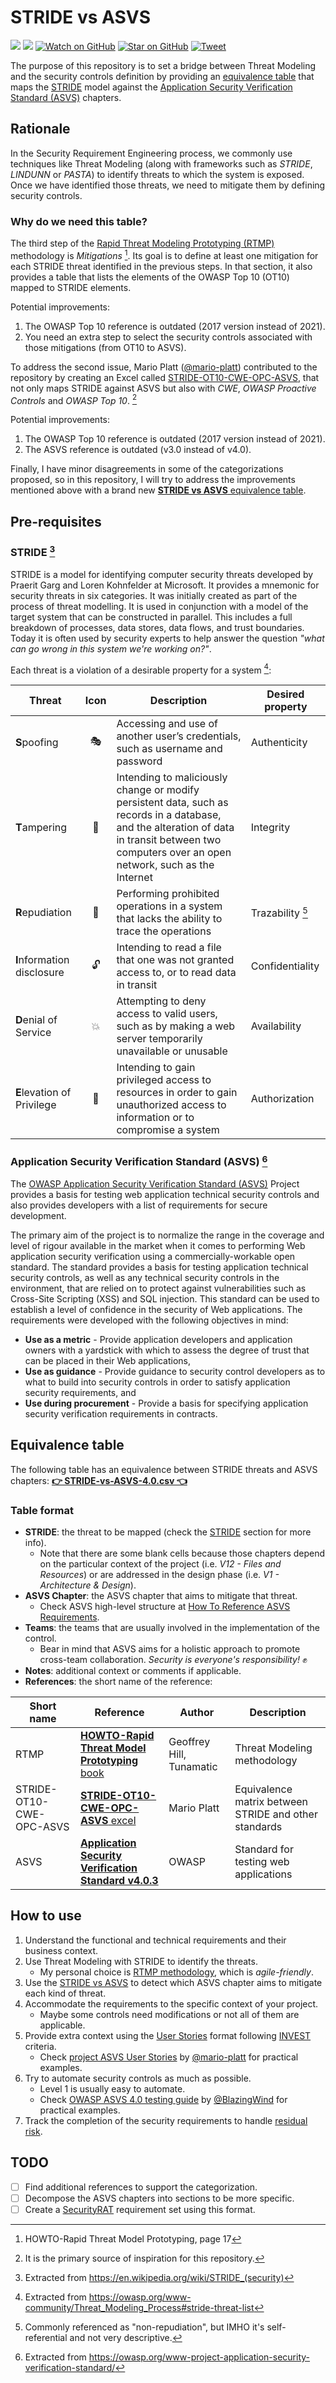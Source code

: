# STRIDE vs ASVS

![](https://img.shields.io/badge/lisense-MIT-green)
[![](https://img.shields.io/badge/LinkedIn-0077B5?logo=linkedin&logoColor=white)](https://www.linkedin.com/in/mllamazares/)
[![Watch on GitHub](https://img.shields.io/github/watchers/mllamazares/STRIDE-vs-ASVS.svg?style=social)](https://github.com/mllamazares/STRIDE-vs-ASVS/watchers)
[![Star on GitHub](https://img.shields.io/github/stars/mllamazares/STRIDE-vs-ASVS.svg?style=social)](https://github.com/mllamazares/STRIDE-vs-ASVS/stargazers)
[![Tweet](https://img.shields.io/twitter/url/https/github.com/mllamazares/STRIDE-vs-ASVS.svg?style=social)](https://twitter.com/intent/tweet?text=Check%20out%20Hyde!%20%E2%9C%A8%20An%20accessible,%20open-source%20markdown%20editor%20for%20any%20user%20E2%9C%A8%20https://github.com/jonsn0w/hyde%20%F0%9F%A4%97)

The purpose of this repository is to set a bridge between Threat Modeling and the security controls definition by providing an [equivalence table](#equivalence-table) that maps the [STRIDE](#stride-3) model against the [Application Security Verification Standard (ASVS)](#application-security-verification-standard-asvs-6) chapters.

## Rationale

In the Security Requirement Engineering process, we commonly use techniques like Threat Modeling (along with frameworks such as *STRIDE*, *LINDUNN* or *PASTA*) to identify threats to which the system is exposed. Once we have identified those threats, we need to mitigate them by defining security controls.

### Why do we need this table?

The third step of the [Rapid Threat Modeling Prototyping (RTMP)](https://github.com/geoffrey-hill-tutamantic/rapid-threat-model-prototyping-docs/blob/master/18x26.Tutamen%20HOWTO-Rapid%20Threat%20Model%20Prototyping.pdf) methodology is *Mitigations* [^1]. Its goal is to define at least one mitigation for each STRIDE threat identified in the previous steps. In that section, it also provides a table that lists the elements of the OWASP Top 10 (OT10) mapped to STRIDE elements.

Potential improvements:
1. The OWASP Top 10 reference is outdated (2017 version instead of 2021).
2. You need an extra step to select the security controls associated with those mitigations (from OT10 to ASVS).

To address the second issue, Mario Platt ([@mario-platt](https://github.com/mario-platt)) contributed to the repository by creating an Excel called [STRIDE-OT10-CWE-OPC-ASVS](https://github.com/geoffrey-hill-tutamantic/rapid-threat-model-prototyping-docs/blob/master/19h20.mar.mapping%20table%20-%20STRIDE-OT10-CWE-OPC-ASVS.xlsx), that not only maps STRIDE against ASVS but also with *CWE*, *OWASP Proactive Controls* and *OWASP Top 10*. [^2]

Potential improvements:
1. The OWASP Top 10 reference is outdated (2017 version instead of 2021).
2. The ASVS reference is outdated (v3.0 instead of v4.0).

Finally, I have minor disagreements in some of the categorizations proposed, so in this repository, I will try to address the improvements mentioned above with a brand new [**STRIDE vs ASVS** equivalence table](#equivalence-table). 

## Pre-requisites

### STRIDE [^3]

STRIDE is a model for identifying computer security threats developed by Praerit Garg and Loren Kohnfelder at Microsoft. It provides a mnemonic for security threats in six categories.
It was initially created as part of the process of threat modelling. It is used in conjunction with a model of the target system that can be constructed in parallel. This includes a full breakdown of processes, data stores, data flows, and trust boundaries.
Today it is often used by security experts to help answer the question *"what can go wrong in this system we're working on?"*. 

Each threat is a violation of a desirable property for a system [^4]:

| Threat                   | Icon | Description                                                                                                                                                                           | Desired property  |
|--------------------------|:-----:|---------------------------------------------------------------------------------------------------------------------------------------------------------------------------------------|-------------------|
| **S**poofing                 | 🎭   | Accessing and use of another user’s credentials, such as username and password                                                                                                       | Authenticity
| **T**ampering                | 🤡   | Intending to maliciously change or modify persistent data, such as records in a database, and the alteration of data in transit between two computers over an open network, such as the Internet  | Integrity
| **R**epudiation              | 📝   | Performing prohibited operations in a system that lacks the ability to trace the operations                                                                                          | Trazability [^5]
| **I**nformation disclosure   | 🔓   | Intending to read a file that one was not granted access to, or to read data in transit                                                                                                           | Confidentiality
| **D**enial of Service        | 💥   | Attempting to deny access to valid users, such as by making a web server temporarily unavailable or unusable                                                                                       | Availability
| **E**levation of Privilege   | 👑   | Intending to gain privileged access to resources in order to gain unauthorized access to information or to compromise a system                                                                    | Authorization

### Application Security Verification Standard (ASVS) [^6]

The [OWASP Application Security Verification Standard (ASVS)](https://owasp.org/www-project-application-security-verification-standard) Project provides a basis for testing web application technical security controls and also provides developers with a list of requirements for secure development.

The primary aim of the project is to normalize the range in the coverage and level of rigour available in the market when it comes to performing Web application security verification using a commercially-workable open standard. The standard provides a basis for testing application technical security controls, as well as any technical security controls in the environment, that are relied on to protect against vulnerabilities such as Cross-Site Scripting (XSS) and SQL injection. This standard can be used to establish a level of confidence in the security of Web applications. The requirements were developed with the following objectives in mind:

* **Use as a metric** - Provide application developers and application owners with a yardstick with which to assess the degree of trust that can be placed in their Web applications,
* **Use as guidance** - Provide guidance to security control developers as to what to build into security controls in order to satisfy application security requirements, and
* **Use during procurement** - Provide a basis for specifying application security verification requirements in contracts.

## Equivalence table

The following table has an equivalence between STRIDE threats and ASVS chapters: **[👉 STRIDE-vs-ASVS-4.0.csv 👈](STRIDE-vs-ASVS-4.0.csv)**

### Table format

* **STRIDE**: the threat to be mapped (check the [STRIDE](#stride) section for more info).
    - Note that there are some blank cells because those chapters depend on the particular context of the project (i.e. *V12 - Files and Resources*) or are addressed in the design phase (i.e. *V1 - Architecture & Design*).
* **ASVS Chapter**: the ASVS chapter that aims to mitigate that threat.
    - Check ASVS high-level structure at [How To Reference ASVS Requirements](https://owasp.org/www-project-application-security-verification-standard/).
* **Teams**: the teams that are usually involved in the implementation of the control. 
    - Bear in mind that ASVS aims for a holistic approach to promote cross-team collaboration. *Security is everyone's responsibility!* ✊
* **Notes**: additional context or comments if applicable.
* **References**: the short name of the reference:

| Short name | Reference | Author | Description |
|-----|-----|-----|-----|
| RTMP | [**HOWTO-Rapid Threat Model Prototyping** book ](https://github.com/geoffrey-hill-tutamantic/rapid-threat-model-prototyping-docs/blob/master/18x26.Tutamen%20HOWTO-Rapid%20Threat%20Model%20Prototyping.pdf) | Geoffrey Hill, Tunamatic | Threat Modeling methodology
| STRIDE-OT10-CWE-OPC-ASVS | [**STRIDE-OT10-CWE-OPC-ASVS** excel](https://github.com/geoffrey-hill-tutamantic/rapid-threat-model-prototyping-docs/blob/master/19h20.mar.mapping%20table%20-%20STRIDE-OT10-CWE-OPC-ASVS.xlsx) | Mario Platt | Equivalence matrix between STRIDE and other standards
| ASVS | [**Application Security Verification Standard v4.0.3**](https://github.com/OWASP/ASVS/tree/v4.0.3/4.0) | OWASP | Standard for testing web applications

## How to use

1. Understand the functional and technical requirements and their business context.
2. Use Threat Modeling with STRIDE to identify the threats.
    - My personal choice is [RTMP methodology](https://github.com/geoffrey-hill-tutamantic/rapid-threat-model-prototyping-docs), which is *agile-friendly*.
3. Use the [STRIDE vs ASVS](#equivalence-table) to detect which ASVS chapter aims to mitigate each kind of threat.
4. Accommodate the requirements to the specific context of your project.
    - Maybe some controls need modifications or not all of them are applicable.
6. Provide extra context using the [User Stories](https://en.wikipedia.org/wiki/User_story) format following [INVEST](https://en.wikipedia.org/wiki/INVEST_(mnemonic)) criteria.
    - Check [project ASVS User Stories](https://github.com/OpenSecuritySummit/project-ASVS-User-Stories) by [@mario-platt](https://github.com/mario-platt) for practical examples.
7. Try to automate security controls as much as possible.
    - Level 1 is usually easy to automate.
    - Check [OWASP ASVS 4.0 testing guide](https://github.com/BlazingWind/OWASP-ASVS-4.0-testing-guide) by [@BlazingWind](https://github.com/BlazingWind) for practical examples.
8. Track the completion of the security requirements to handle [residual risk](https://en.wikipedia.org/wiki/Residual_risk).

## TODO

 - [ ] Find additional references to support the categorization.
 - [ ] Decompose the ASVS chapters into sections to be more specific.
 - [ ] Create a [SecurityRAT](https://owasp.org/www-project-securityrat/) requirement set using this format.

[^1]: HOWTO-Rapid Threat Model Prototyping, page 17
[^2]: It is the primary source of inspiration for this repository.
[^3]: Extracted from https://en.wikipedia.org/wiki/STRIDE_(security)
[^4]: Extracted from https://owasp.org/www-community/Threat_Modeling_Process#stride-threat-list
[^5]: Commonly referenced as "non-repudiation", but IMHO it's self-referential and not very descriptive.
[^6]: Extracted from https://owasp.org/www-project-application-security-verification-standard/
